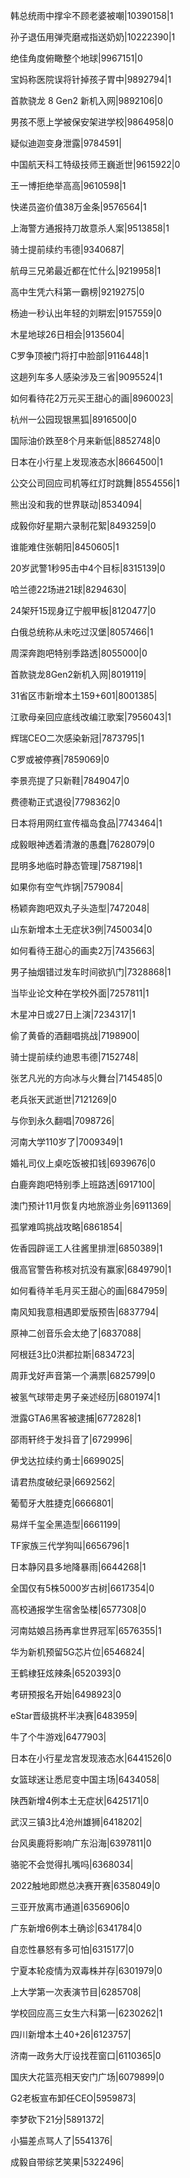 韩总统雨中撑伞不顾老婆被嘲|10390158|1

孙子退伍用弹壳磨戒指送奶奶|10222390|1

绝佳角度俯瞰整个地球|9967151|0

宝妈称医院误将针掉孩子胃中|9892794|1

首款骁龙 8 Gen2 新机入网|9892106|0

男孩不愿上学被保安架进学校|9864958|0

疑似迪迦变身泄露|9784591|

中国航天科工特级技师王巍逝世|9615922|0

王一博拒绝举高高|9610598|1

快递员盗价值38万金条|9576564|1

上海警方通报持刀故意杀人案|9513858|1

骑士提前续约韦德|9340687|

航母三兄弟最近都在忙什么|9219958|1

高中生凭六科第一霸榜|9219275|0

杨迪一秒认出年轻的刘畊宏|9157559|0

木星地球26日相会|9135604|

C罗争顶被门将打中脸部|9116448|1

这趟列车多人感染涉及三省|9095524|1

如何看待花2万元买王甜心的画|8960023|

杭州一公园现银黑狐|8916500|0

国际油价跌至8个月来新低|8852748|0

日本在小行星上发现液态水|8664500|1

公交公司回应司机等红灯时跳舞|8554556|1

熊出没和我的世界联动|8534094|

成毅你好星期六录制花絮|8493259|0

谁能难住张朝阳|8450605|1

20岁武警1秒95击中4个目标|8315139|0

哈兰德22场进21球|8294630|

24架歼15现身辽宁舰甲板|8120477|0

白俄总统称从未吃过汉堡|8057466|1

周深奔跑吧特别季路透|8055000|0

首款骁龙8Gen2新机入网|8019119|

31省区市新增本土159+601|8001385|

江歌母亲回应底线改编江歌案|7956043|1

辉瑞CEO二次感染新冠|7873795|1

C罗或被停赛|7859069|0

李景亮提了只新鞋|7849047|0

费德勒正式退役|7798362|0

日本将用网红宣传福岛食品|7743464|1

成毅眼神透着清澈的愚蠢|7628079|0

昆明多地临时静态管理|7587198|1

如果你有空气炸锅|7579084|

杨颖奔跑吧双丸子头造型|7472048|

山东新增本土无症状3例|7450034|0

如何看待王甜心的画卖2万|7435663|

男子抽烟错过发车时间欲扒门|7328868|1

当毕业论文种在学校外面|7257811|1

木星冲日或27日上演|7234317|1

偷了黄昏的酒翻唱挑战|7198900|

骑士提前续约迪恩韦德|7152748|

张艺凡光的方向冰与火舞台|7145485|0

老兵张天武逝世|7121269|0

与你到永久翻唱|7098726|

河南大学110岁了|7009349|1

婚礼司仪上桌吃饭被扣钱|6939676|0

白鹿奔跑吧特别季上班路透|6917100|

澳门预计11月恢复内地旅游业务|6911369|

孤掌难鸣挑战攻略|6861854|

佐香园辟谣工人往酱里排泄|6850389|1

俄高官警告称核对抗没有赢家|6849790|1

如何看待羊毛月买王甜心的画|6847959|

南风知我意相遇即爱版预告|6837794|

原神二创音乐会太绝了|6837088|

阿根廷3比0洪都拉斯|6834723|

周菲戈好声音第一个满票|6825799|0

被氢气球带走男子亲述经历|6801974|1

泄露GTA6黑客被逮捕|6772828|1

邵雨轩终于发抖音了|6729996|

伊戈达拉续约勇士|6699025|

请君热度破纪录|6692562|

葡萄牙大胜捷克|6666801|

易烊千玺全黑造型|6661199|

TF家族三代学狗叫|6656796|1

日本静冈县多地降暴雨|6644268|1

全国仅有5株5000岁古树|6617354|0

高校通报学生宿舍坠楼|6577308|0

河南姑娘吕扬再拿世界冠军|6576355|1

华为新机预留5G芯片位|6546824|

王鹤棣狂炫辣条|6520393|0

考研预报名开始|6498923|0

eStar晋级挑杯半决赛|6483959|

牛了个牛游戏|6477903|

日本在小行星龙宫发现液态水|6441526|0

女篮球迷让悉尼变中国主场|6434058|

陕西新增4例本土无症状|6425171|0

武汉三镇3比4沧州雄狮|6418202|

台风奥鹿将影响广东沿海|6397811|0

骆驼不会觉得扎嘴吗|6368034|

2022触地即燃总决赛开赛|6358049|0

三亚开放离市通道|6356906|0

广东新增6例本土确诊|6341784|0

自恋性暴怒有多可怕|6315177|0

宁夏本轮疫情为双毒株并存|6301979|0

上大学第一次表演节目|6285708|

学校回应高三女生六科第一|6230262|1

四川新增本土40+26|6123757|

济南一政务大厅设找茬窗口|6110365|0

国庆大花篮亮相天安门广场|6079899|0

G2老板宣布卸任CEO|5959873|

李梦砍下21分|5891372|

小猫差点骂人了|5541376|

成毅自带综艺笑果|5322496|

